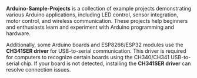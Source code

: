 **Arduino-Sample-Projects** is a collection of example projects demonstrating various Arduino applications, including LED control, sensor integration, motor control, and wireless communication. These projects help beginners and enthusiasts learn and experiment with Arduino programming and hardware.  

Additionally, some Arduino boards and ESP8266/ESP32 modules use the **CH341SER driver** for USB-to-serial communication. This driver is required for computers to recognize certain boards using the CH340/CH341 USB-to-serial chip. If your board is not detected, installing the **CH341SER driver** can resolve connection issues.
